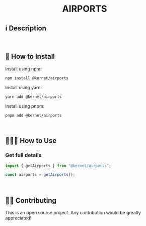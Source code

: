 <h1 align="center">AIRPORTS</h1>

## ℹ️️ Description


<br>

## 🔧 How to Install

Install using npm:

```
npm install @kernet/airports
```

Install using yarn:

```
yarn add @kernet/airports
```
Install using pnpm:

```
pnpm add @kernet/airports
```

<br>

## 👨🏻‍🏫 How to Use

### Get full details
```ts
import { getAirports } from "@kernet/airports";

const airports = getAirports();

```

<br>

## 💁🏻 Contributing

This is an open source project. Any contribution would be greatly appreciated!
